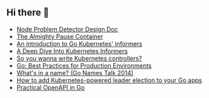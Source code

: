 ## Hi there 👋

<!--
**yusheng-guo/yusheng-guo** is a ✨ _special_ ✨ repository because its `README.md` (this file) appears on your GitHub profile.

Here are some ideas to get you started:

- 🔭 I’m currently working on ...
- 🌱 I’m currently learning ...
- 👯 I’m looking to collaborate on ...
- 🤔 I’m looking for help with ...
- 💬 Ask me about ...
- 📫 How to reach me: ...
- 😄 Pronouns: ...
- ⚡ Fun fact: ...
-->

- [Node Problem Detector Design Doc](node-problem-detector-v0/README.md)
- [The Almighty Pause Container](almighty-pause-container/README.md)
- [An introduction to Go Kubernetes' informers](kubernetes-informers/introduction//README.md)
- [A Deep Dive Into Kubernetes Informers](kubernetes-informers/deep-dive//README.md)
- [So you wanna write Kubernetes controllers?](kubernetes-controllers/README.md)
- [Go: Best Practices for Production Environments](go-in-production/README.md)
- [What's in a name? (Go Names Talk 2014)](go-names-talk/README.md)
- [How to add Kubernetes-powered leader election to your Go apps](kubernetes-leader-election/README.md)
- [Practical OpenAPI in Go](go-practical-openapi/README.md)
